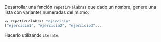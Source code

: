 Desarrollar una función `repetirPalabras` que dado un nombre, genere una lista con variantes numeradas del mismo:

```haskell
ム repetirPalabras "ejercicio" 
["ejercicio1", "ejercicio2", "ejercicio3"...
```

Hacerlo utilizando `iterate`. 